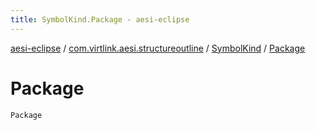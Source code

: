 ```yaml
---
title: SymbolKind.Package - aesi-eclipse
---
```


[aesi-eclipse](../../index.html) / [com.virtlink.aesi.structureoutline](../index.html) / [SymbolKind](index.html) / [Package](.)

# Package

`Package`